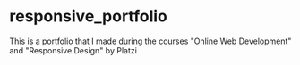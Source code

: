 # responsive_portfolio
This is a portfolio that I made during the courses "Online Web Development" and "Responsive Design" by Platzi
